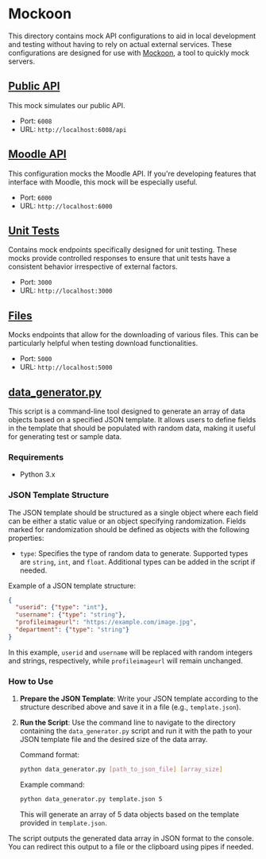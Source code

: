 # Mockoon

This directory contains mock API configurations to aid in local development and testing without having to rely on actual external services. These configurations are designed for use with [Mockoon](https://mockoon.com/), a tool to quickly mock servers.

## [Public API](./public_api.json)

This mock simulates our public API.

- Port: `6008`
- URL: `http://localhost:6008/api`

## [Moodle API](./moodle_api.json)

This configuration mocks the Moodle API. If you're developing features that interface with Moodle, this mock will be especially useful.

- Port: `6000`
- URL: `http://localhost:6000`

## [Unit Tests](./unit_tests.json)

Contains mock endpoints specifically designed for unit testing. These mocks provide controlled responses to ensure that unit tests have a consistent behavior irrespective of external factors.

- Port: `3000`
- URL: `http://localhost:3000`

## [Files](./files.json)

Mocks endpoints that allow for the downloading of various files. This can be particularly helpful when testing download functionalities.

- Port: `5000`
- URL: `http://localhost:5000`

## [data_generator.py](./data_generator.py)

This script is a command-line tool designed to generate an array of data objects based on a specified JSON template. It allows users to define fields in the template that should be populated with random data, making it useful for generating test or sample data.

### Requirements

- Python 3.x

### JSON Template Structure

The JSON template should be structured as a single object where each field can be either a static value or an object specifying randomization. Fields marked for randomization should be defined as objects with the following properties:

- `type`: Specifies the type of random data to generate. Supported types are `string`, `int`, and `float`. Additional types can be added in the script if needed.

Example of a JSON template structure:

```json
{
  "userid": {"type": "int"},
  "username": {"type": "string"},
  "profileimageurl": "https://example.com/image.jpg",
  "department": {"type": "string"}
}
```

In this example, `userid` and `username` will be replaced with random integers and strings, respectively, while `profileimageurl` will remain unchanged.

### How to Use

1. **Prepare the JSON Template**: Write your JSON template according to the structure described above and save it in a file (e.g., `template.json`).

2. **Run the Script**: Use the command line to navigate to the directory containing the `data_generator.py` script and run it with the path to your JSON template file and the desired size of the data array.

   Command format:

   ```bash
   python data_generator.py [path_to_json_file] [array_size]
   ```

   Example command:

   ```bash
   python data_generator.py template.json 5
   ```

   This will generate an array of 5 data objects based on the template provided in `template.json`.

The script outputs the generated data array in JSON format to the console. You can redirect this output to a file or the clipboard using pipes if needed.
